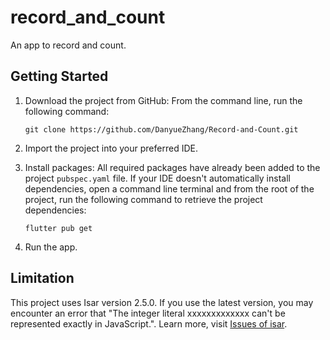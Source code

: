 # record_and_count

An app to record and count.

## Getting Started

1. Download the project from GitHub: From the command line, run the following command:

   `git clone https://github.com/DanyueZhang/Record-and-Count.git`

2. Import the project into your preferred IDE.

3. Install packages: All required packages have already been added to the project `pubspec.yaml` file. If your IDE doesn't automatically install dependencies, open a command line terminal and from the root of the project, run the following command to retrieve the project dependencies:

   `flutter pub get`

4. Run the app.

## Limitation

This project uses Isar version 2.5.0. If you use the latest version, you may encounter an error that "The integer literal xxxxxxxxxxxxx can't be represented exactly in JavaScript.". Learn more, visit [Issues of isar](https://github.com/isar/isar/issues/686).